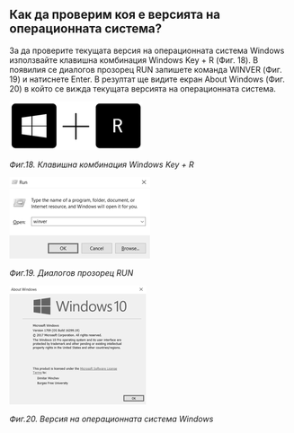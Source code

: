## Как да проверим коя е версията на операционната система?

За да проверите текущата версия на операционната система Windows използвайте клавишна комбинация Windows Key + R \(Фиг. 18\). В появилия се диалогов прозорец RUN запишете команда WINVER \(Фиг. 19\) и натиснете Enter. В резултат ще видите екран About Windows \(Фиг. 20\) в който се вижда текущата версията на операционната система.

![](/chapter1/18.png)

_Фиг.18. Клавишна комбинация Windows Key + R_

![](/chapter1/19.png)

_Фиг.19. Диалогов прозорец RUN_

![](/chapter1/20.png)

_Фиг.20. Версия на операционната система Windows_

